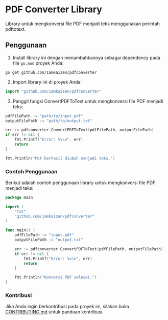 # PDF Converter Library

Library untuk mengkonversi file PDF menjadi teks menggunakan perintah pdftotext.

## Penggunaan

1. Install library ini dengan menambahkannya sebagai dependency pada file `go.mod` proyek Anda:
```
go get github.com/1amkaizen/pdfconverter
```

2. Import library ini di proyek Anda:
```go
import "github.com/1amkaizen/pdfconverter"
```
3. Panggil fungsi ConvertPDFToText untuk mengkonversi file PDF menjadi teks:
```go
pdfFilePath := "path/to/input.pdf"
outputFilePath := "path/to/output.txt"

err := pdfconverter.ConvertPDFToText(pdfFilePath, outputFilePath)
if err != nil {
    fmt.Printf("Error: %v\n", err)
    return
}

fmt.Println("PDF berhasil diubah menjadi teks.")

```

### Contoh Penggunaan
Berikut adalah contoh penggunaan library untuk mengkonversi file PDF menjadi teks:
```go
package main

import (
	"fmt"
	"github.com/1amkaizen/pdfconverter"
)

func main() {
	pdfFilePath := "input.pdf"
	outputFilePath := "output.txt"

	err := pdfconverter.ConvertPDFToText(pdfFilePath, outputFilePath)
	if err != nil {
		fmt.Printf("Error: %v\n", err)
		return
	}

	fmt.Println("Konversi PDF selesai.")
}

```

### Kontribusi
Jika Anda ingin berkontribusi pada proyek ini, silakan buka [CONTRIBUTING.md](https://github.com/1amkaizen/pdfconverter/edit/main/CONTRIBUTING.md ) untuk panduan kontribusi.
